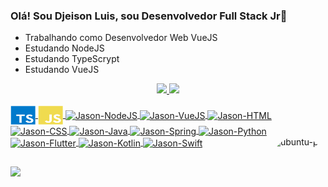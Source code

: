 ### Olá! Sou Djeison Luis, sou Desenvolvedor Full Stack Jr👋
- Trabalhando como Desenvolvedor Web VueJS
- Estudando NodeJS
- Estudando TypeScrypt
- Estudando VueJS

<div align="center">
  <a href="https://github.com/JasonLuis">
  <img height="180em" src="https://github-readme-stats.vercel.app/api?username=JasonLuis&show_icons=true&theme=vue-dark&include_all_commits=true&count_private=true"/>
  <img height="180em" src="https://github-readme-stats.vercel.app/api/top-langs/?username=JasonLuis&layout=compact&langs_count=9&theme=vue-dark"/>
</div>

<div style="display: inline_block"><br>
	<img align="center" alt="Jason-Ts" height="30" width="40" src="https://raw.githubusercontent.com/devicons/devicon/master/icons/typescript/typescript-plain.svg">
  <img align="center" alt="Jason-Js" height="30" width="40" src="https://raw.githubusercontent.com/devicons/devicon/master/icons/javascript/javascript-plain.svg">
	<img align="center" alt="Jason-NodeJS" height="30" width="40" src="https://cdn.jsdelivr.net/gh/devicons/devicon/icons/nodejs/nodejs-original.svg">
	<img align="center" alt="Jason-VueJS" height="30" width="40" src="https://cdn.jsdelivr.net/gh/devicons/devicon/icons/vuejs/vuejs-original.svg">
	<img align="center" alt="Jason-HTML" height="30" width="40" src="https://cdn.jsdelivr.net/gh/devicons/devicon/icons/html5/html5-original.svg">
	<img align="center" alt="Jason-CSS" height="30" width="40" src="https://cdn.jsdelivr.net/gh/devicons/devicon/icons/css3/css3-original.svg">
	<img align="center" alt="Jason-Java" height="30" width="40" src="https://cdn.jsdelivr.net/gh/devicons/devicon/icons/java/java-original.svg">
	<img align="center" alt="Jason-Spring" height="30" width="40" src="https://cdn.jsdelivr.net/gh/devicons/devicon/icons/spring/spring-original.svg">
	<img align="center" alt="Jason-Python" height="30" width="40" src="https://cdn.jsdelivr.net/gh/devicons/devicon/icons/python/python-original.svg">
	<img align="center" alt="Jason-Flutter" height="30" width="40" src="https://cdn.jsdelivr.net/gh/devicons/devicon/icons/flutter/flutter-original.svg">
	<img align="center" alt="Jason-Kotlin" height="30" width="40" src="https://cdn.jsdelivr.net/gh/devicons/devicon/icons/kotlin/kotlin-original.svg">
	<img align="center" alt="Jason-Swift" height="30" width="40" src="https://cdn.jsdelivr.net/gh/devicons/devicon/icons/swift/swift-original.svg">
	<img align="right" alt="ubuntu-pic" height="150" style="border-radius:50px;" src="https://cdn.jsdelivr.net/gh/devicons/devicon/icons/ubuntu/ubuntu-plain.svg">
</div>
	
##

<div> 
    <a href="https://www.linkedin.com/in/djeison-luis-185703122/" target="_blank"><img src="https://img.shields.io/badge/-LinkedIn-%230077B5?style=for-the-badge&logo=linkedin&logoColor=white" target="_blank"></a> 
</div>
